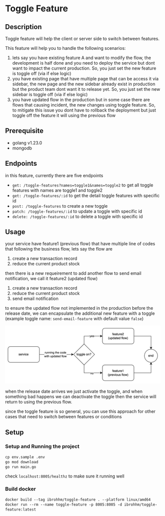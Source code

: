# Toggle Feature

## Description
Toggle feature will help the client or server side to switch between features. 

This feature will help you to handle the following scenarios:
1. lets say you have existing feature A and want to modify the flow, the development is half done and you need to deploy the service but dont want to impact the current production. So, you just set the new feature is toggle off (via if else logic)
2. you have existing page that have multiple page that can be access it via sidebar, the new page and the new sidebar already exist in production but the product team dont want it to release yet. So, you just set the new sidebar is toggle off (via if else logic)
3. you have updated flow in the production but in some case there are flows that causing incident, the new changes using toggle feature. So, to mitigate this issue you dont have to rollback the deployment but just toggle off the feature it will using the previous flow

## Prerequisite
- golang v1.23.0
- mongodb

## Endpoints
in this feature, currently there are five endpoints
- `get: /toggle-features?names=toggle1&names=toggle2` to get all toggle features with names are toggle1 and toggle2
- `get: /toggle-features/:id` to get the detail toggle features with specific id
- `post: /toggle-features` to create a new toggle
- `patch: /toggle-features/:id` to update a toggle with specific id
- `delete: /toggle-features/:id` to delete a toggle with specific id

## Usage
your service have feature1 (previous flow) that have multiple line of codes that following the business flow, lets say the flow are
1. create a new transaction record
2. reduce the current product stock

then there is a new requeirement to add another flow to send email notification, we call it feature2 (updated flow)
1. create a new transaction record
2. reduce the current product stock
3. send email notification

to ensure the updated flow not implemented in the production before the release date, we can encapsulate the additional new feature with a toggle (example toggle name: `send-email-feature` with default value `false`)

![Flowchart](./diagrams/toggle-feature-flow.png)

when the release date arrives we just activate the toggle, and when something bad happens we can deactivate the toggle then the service will return to using the previous flow.

since the toggle feature is so general, you can use this approach for other cases that need to switch between features or conditions

## Setup

### Setup and Running the project
```
cp env.sample .env
go mod download
go run main.go
```
check `localhost:8005/healthz` to make sure it running well

### Build docker
```
docker build --tag ibrohhm/toggle-feature . --platform linux/amd64
docker run --rm --name toggle-feature -p 8005:8005 -d ibrohhm/toggle-feature:latest
```
